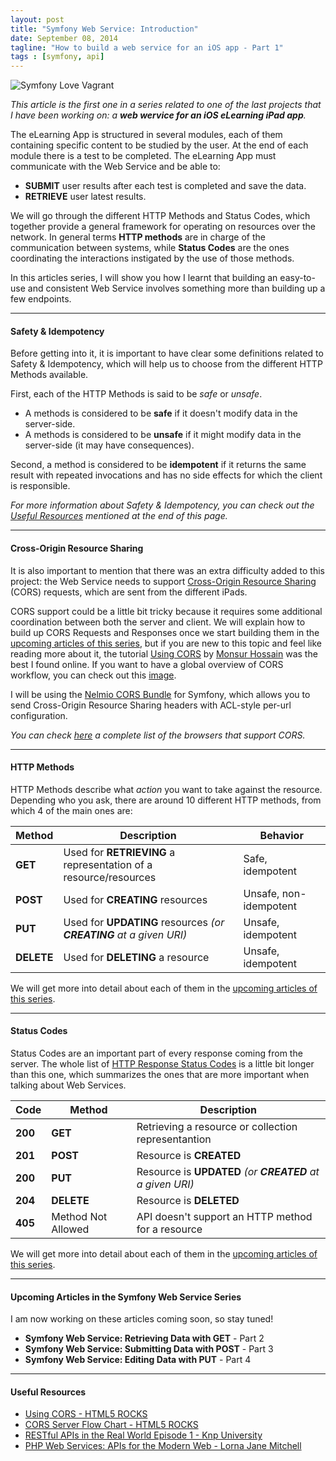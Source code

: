 ```yaml
---
layout: post
title: "Symfony Web Service: Introduction"
date: September 08, 2014
tagline: "How to build a web service for an iOS app - Part 1"
tags : [symfony, api]
---
```


![Symfony Love Vagrant](http://miriamtocino.github.io/images/web-service-introduction.svg)

_This article is the first one in a series related to one of the last projects that I have been working on: a **web wervice for an iOS eLearning iPad app**._

The eLearning App is structured in several modules, each of them containing specific content to be studied by the user. At the end of each module there is a test to be completed. The eLearning App must communicate with the Web Service and be able to:

* **SUBMIT** user results after each test is completed and save the data.
* **RETRIEVE** user latest results.

We will go through the different HTTP Methods and Status Codes, which together provide a general framework for operating on resources over the network. In general terms **HTTP methods** are in charge of the communication between systems, while **Status Codes** are the ones coordinating the interactions instigated by the use of those methods.

In this articles series, I will show you how I learnt that building an easy-to-use and consistent Web Service involves something more than building up a few endpoints.

- - -

#### Safety & Idempotency

Before getting into it, it is important to have clear some definitions related to Safety & Idempotency, which will help us to choose from the different HTTP Methods available.

First, each of the HTTP Methods is said to be _safe_ or _unsafe_.

* A methods is considered to be **safe** if it doesn't modify data in the server-side.
* A methods is considered to be **unsafe** if it might modify data in the server-side (it may have consequences).

Second, a method is considered to be **idempotent** if it returns the same result with repeated invocations and has no side effects for which the client is responsible.

_For more information about Safety & Idempotency, you can check out the [Useful Resources](http://miriamtocino.com/articles/symfony-web-service-introduction/#useful-resources) mentioned at the end of this page._

- - -

#### Cross-Origin Resource Sharing

It is also important to mention that there was an extra difficulty added to this project: the Web Service needs to support [Cross-Origin Resource Sharing](http://www.w3.org/TR/cors/) (CORS) requests, which are sent from the different iPads.

CORS support could be a little bit tricky because it requires some additional coordination between both the server and client. We will explain how to build up CORS Requests and Responses once we start building them in the [upcoming articles of this series](http://miriamtocino.com/articles/symfony-web-service-introduction/#upcoming-articles-in-the-symfony-web-service-series), but if you are new to this topic and feel like reading more about it, the tutorial [Using CORS](http://www.html5rocks.com/en/tutorials/cors/) by [Monsur Hossain](https://twitter.com/monsur) was the best I found online. If you want to have a global overview of CORS workflow, you can check out this [image](http://www.html5rocks.com/static/images/cors_server_flowchart.png).

I will be using the [Nelmio CORS Bundle](https://github.com/nelmio/NelmioCorsBundle) for Symfony, which allows you to send Cross-Origin Resource Sharing headers with ACL-style per-url configuration.

_You can check [here](http://caniuse.com/#search=cors) a complete list of the browsers that support CORS._

- - -

#### HTTP Methods

HTTP Methods describe what _action_ you want to take against the resource. Depending who you ask, there are around 10 different HTTP methods, from which 4 of the main ones are:

| Method  | Description                                                             | Behavior		           |
|---------|---------------------------------------------------------------------|------------------------|
| **GET**     | Used for **RETRIEVING** a representation of a resource/resources   | Safe, idempotent       |
| **POST**    | Used for **CREATING** resources                                   | Unsafe, non-idempotent |
| **PUT**			| Used for **UPDATING** resources _(or **CREATING** at a given URI)_ | Unsafe, idempotent     |
| **DELETE**  | Used for **DELETING** a resource     															| Unsafe, idempotent     |

We will get more into detail about each of them in the [upcoming articles of this series](http://miriamtocino.com/articles/symfony-web-service-introduction/#upcoming-articles-in-the-symfony-web-service-series).

- - -

#### Status Codes

Status Codes are an important part of every response coming from the server. The whole list of [HTTP Response Status Codes](http://en.wikipedia.org/wiki/List_of_HTTP_status_codes) is a little bit longer than this one, which summarizes the ones that are more important when talking about Web Services.

| Code | Method   | Description   |
|------|----------|-----------|
| **200** | **GET**       | Retrieving a resource or collection representantion   |
| **201** | **POST**       | Resource is **CREATED**   |
| **200** | **PUT**       | Resource is **UPDATED** _(or **CREATED** at a given URI)_|
| **204** | **DELETE**     | Resource is **DELETED**                                       |
| **405** | Method Not Allowed  | API doesn't support an HTTP method for a resource     |

We will get more into detail about each of them in the [upcoming articles of this series](http://miriamtocino.com/articles/symfony-web-service-introduction/#upcoming-articles-in-the-symfony-web-service-series).

- - -

#### Upcoming Articles in the Symfony Web Service Series

I am now working on these articles coming soon, so stay tuned!

* **Symfony Web Service: Retrieving Data with GET** - Part 2
* **Symfony Web Service: Submitting Data with POST** - Part 3
* **Symfony Web Service: Editing Data with PUT** - Part 4

- - -

#### Useful Resources

* [Using CORS - HTML5 ROCKS](http://www.html5rocks.com/en/tutorials/cors/)
* [CORS Server Flow Chart - HTML5 ROCKS](http://www.html5rocks.com/static/images/cors_server_flowchart.png)
* [RESTful APIs in the Real World Episode 1 - Knp University](http://knpuniversity.com/screencast/rest)
* [PHP Web Services: APIs for the Modern Web - Lorna Jane Mitchell](http://www.amazon.com/PHP-Web-Services-APIs-Modern-ebook/dp/B00CH9J8NM/ref=sr_1_1_bnp_1_kin?ie=UTF8&qid=1411020934&sr=8-1&keywords=PHP+Web+Services%3A+APIs+for+the+Modern+Web)


